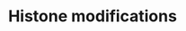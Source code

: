 ---
annotations:
- id: PW:0000807
  parent: regulatory pathway
  type: Pathway Ontology
  value: altered transcription pathway
authors:
- Mkutmon
- Eweitz
description: Histones can undergo many post-translational modifications that are involved
  in transcription regulation. This pathway provides an overview of various  modifications
  for histones H3 and H4 and the enzymes that catalyze the modifications, where known.
last-edited: 2021-05-21
organisms:
- Bos taurus
redirect_from:
- /index.php/Pathway:WP3123
- /instance/WP3123
revision: null
schema-jsonld:
- '@context': https://schema.org/
  '@id': https://wikipathways.github.io/pathways/WP3123.html
  '@type': Dataset
  creator:
    '@type': Organization
    name: WikiPathways
  description: Histones can undergo many post-translational modifications that are
    involved in transcription regulation. This pathway provides an overview of various  modifications
    for histones H3 and H4 and the enzymes that catalyze the modifications, where
    known.
  keywords:
  - AEBP2
  - ASH1L
  - BAT8
  - DOT1L
  - EED
  - EHMT1
  - EZH1
  - EZH2
  - H3
  - H3F3A
  - H3F3B
  - H4
  - HIST1H3A
  - HIST1H3B
  - HIST1H3C
  - HIST1H3D
  - HIST1H3E
  - HIST1H3F
  - HIST1H3G
  - HIST1H3H
  - HIST1H3I
  - HIST1H3J
  - HIST1H4A
  - HIST1H4B
  - HIST1H4C
  - HIST1H4D
  - HIST1H4E
  - HIST1H4F
  - HIST1H4G
  - HIST1H4H
  - HIST1H4I
  - HIST1H4J
  - HIST1H4K
  - HIST1H4L
  - HIST2H3A
  - HIST2H3C
  - HIST2H3D
  - HIST4H4
  - KMT2A
  - KMT2C
  - KMT2D
  - KMT2E
  - MLL4
  - NSD1
  - PRDM2
  - SET
  - SETBP1
  - SETD1A
  - SETD1B
  - SETD2
  - SETD3
  - SETD4
  - SETD5
  - SETD6
  - SETD7
  - SETD8
  - SETD9
  - SETDB1
  - SETDB2
  - SETMAR
  - SMYD1
  - SMYD2
  - SMYD3
  - SMYD4
  - SMYD5
  - SUV39H1
  - SUV39H2
  - SUV420H1
  - SUV420H2
  license: CC0
  name: Histone modifications
seo: CreativeWork
title: Histone modifications
wpid: WP3123
---